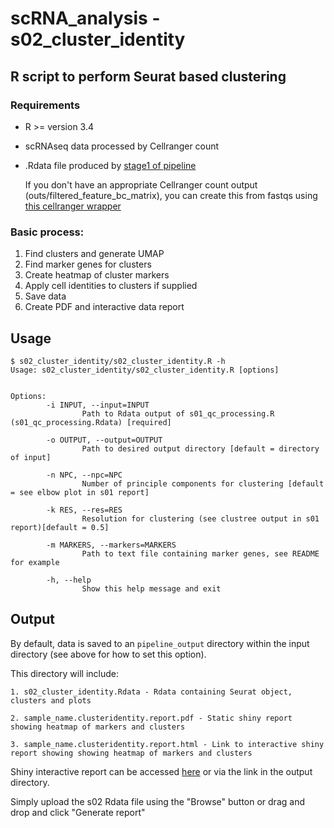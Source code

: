 # scRNA_analysis - s02_cluster_identity
## R script to perform Seurat based clustering
### Requirements
 * R >= version 3.4
 * scRNAseq data processed by Cellranger count
 * .Rdata file produced by [stage1 of pipeline](https://github.com/elliefewings/scRNA_analysis/tree/master/s01_qc_processing) 

    If you don't have an appropriate Cellranger count output (outs/filtered_feature_bc_matrix), you can create this from fastqs using [this cellranger wrapper](https://github.com/elliefewings/cellranger_wrapper)

### Basic process:
  1. Find clusters and generate UMAP
  2. Find marker genes for clusters
  3. Create heatmap of cluster markers
  4. Apply cell identities to clusters if supplied
  5. Save data
  6. Create PDF and interactive data report
  
## Usage
```
$ s02_cluster_identity/s02_cluster_identity.R -h
Usage: s02_cluster_identity/s02_cluster_identity.R [options]


Options:
        -i INPUT, --input=INPUT
                Path to Rdata output of s01_qc_processing.R (s01_qc_processing.Rdata) [required]

        -o OUTPUT, --output=OUTPUT
                Path to desired output directory [default = directory of input]

        -n NPC, --npc=NPC
                Number of principle components for clustering [default = see elbow plot in s01 report]

        -k RES, --res=RES
                Resolution for clustering (see clustree output in s01 report)[default = 0.5]

        -m MARKERS, --markers=MARKERS
                Path to text file containing marker genes, see README for example

        -h, --help
                Show this help message and exit

```

## Output
By default, data is saved to an `pipeline_output` directory within the input directory (see above for how to set this option).

This directory will include:


    1. s02_cluster_identity.Rdata - Rdata containing Seurat object, clusters and plots
    
    2. sample_name.clusteridentity.report.pdf - Static shiny report showing heatmap of markers and clusters
    
    3. sample_name.clusteridentity.report.html - Link to interactive shiny report showing showing heatmap of markers and clusters
    
    
Shiny interactive report can be accessed [here](https://saezlab.shinyapps.io/cluster_identity_report) or via the link in the output directory.

Simply upload the s02 Rdata file using the "Browse" button or drag and drop and click "Generate report" 
